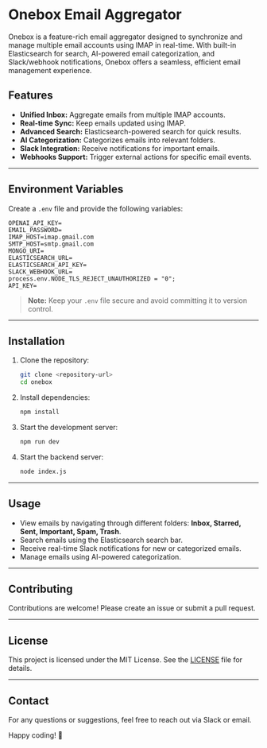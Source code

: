 # Onebox Email Aggregator

Onebox is a feature-rich email aggregator designed to synchronize and manage multiple email accounts using IMAP in real-time. With built-in Elasticsearch for search, AI-powered email categorization, and Slack/webhook notifications, Onebox offers a seamless, efficient email management experience.

## Features
- **Unified Inbox:** Aggregate emails from multiple IMAP accounts.
- **Real-time Sync:** Keep emails updated using IMAP.
- **Advanced Search:** Elasticsearch-powered search for quick results.
- **AI Categorization:** Categorizes emails into relevant folders.
- **Slack Integration:** Receive notifications for important emails.
- **Webhooks Support:** Trigger external actions for specific email events.

---

## Environment Variables
Create a `.env` file and provide the following variables:

```env
OPENAI_API_KEY=
EMAIL_PASSWORD=
IMAP_HOST=imap.gmail.com
SMTP_HOST=smtp.gmail.com
MONGO_URI=
ELASTICSEARCH_URL=
ELASTICSEARCH_API_KEY=
SLACK_WEBHOOK_URL=
process.env.NODE_TLS_REJECT_UNAUTHORIZED = "0";
API_KEY=
```

> **Note:** Keep your `.env` file secure and avoid committing it to version control.

---

## Installation

1. Clone the repository:
    ```bash
    git clone <repository-url>
    cd onebox
    ```

2. Install dependencies:
    ```bash
    npm install
    ```

3. Start the development server:
    ```bash
    npm run dev
    ```

4. Start the backend server:
    ```bash
    node index.js
    ```

---



## Usage
- View emails by navigating through different folders: **Inbox, Starred, Sent, Important, Spam, Trash**.
- Search emails using the Elasticsearch search bar.
- Receive real-time Slack notifications for new or categorized emails.
- Manage emails using AI-powered categorization.

---

## Contributing
Contributions are welcome! Please create an issue or submit a pull request.

---

## License
This project is licensed under the MIT License. See the [LICENSE](LICENSE) file for details.

---

## Contact
For any questions or suggestions, feel free to reach out via Slack or email.

Happy coding! 🚀

